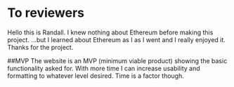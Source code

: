 # To reviewers

Hello this is Randall.  I knew nothing about Ethereum before making this project.
  ...but I learned about Ethereum as I as I went and I really enjoyed it.  Thanks for the project.

##MVP
The website is an MVP (minimum viable product) showing the basic functionality asked for.  With more time I can increase usability and formatting to whatever level desired.  Time is a factor though.   
